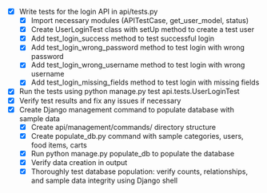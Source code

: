 - [x] Write tests for the login API in api/tests.py
  - [x] Import necessary modules (APITestCase, get_user_model, status)
  - [x] Create UserLoginTest class with setUp method to create a test user
  - [x] Add test_login_success method to test successful login
  - [x] Add test_login_wrong_password method to test login with wrong password
  - [x] Add test_login_wrong_username method to test login with wrong username
  - [x] Add test_login_missing_fields method to test login with missing fields
- [x] Run the tests using python manage.py test api.tests.UserLoginTest
- [x] Verify test results and fix any issues if necessary
- [x] Create Django management command to populate database with sample data
  - [x] Create api/management/commands/ directory structure
  - [x] Create populate_db.py command with sample categories, users, food items, carts
  - [x] Run python manage.py populate_db to populate the database
  - [x] Verify data creation in output
  - [x] Thoroughly test database population: verify counts, relationships, and sample data integrity using Django shell
